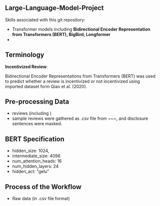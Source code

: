 ## Large-Language-Model-Project

Skills associated with this git repository:
- Transformer models including **Bidirectional Encoder Representation from Transformers (BERT), BigBird, Longformer**
- 

## Terminology
**Incentivized Review**: 

Bidirectional Encoder Representations from Transformers (BERT) was used to predict whether a review is incentivized or not incentivized using imported dataset form Qiao et al. (2020).

## Pre-processing Data
- reviews (including )
- sample reviews were gathered as .csv file from ~~~, and disclosure sentences were masked.


## BERT Specification
- hidden_size: 1024,
- intermediate_size: 4096
- num_attention_heads: 16
- num_hidden_layers: 24
- hidden_act: "gelu"

## Process of the Workflow
- Raw data (in .csv file format) 